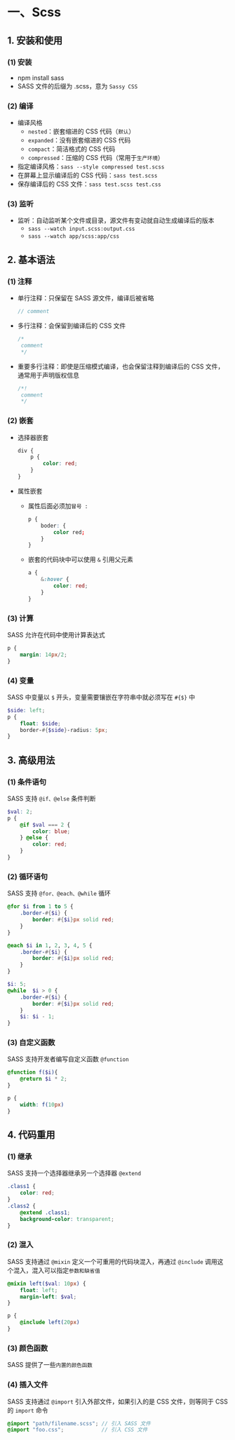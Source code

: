 # 一、Scss

## 1. 安装和使用

### (1) 安装

* npm install sass
* SASS 文件的后缀为 .scss，意为 `Sassy CSS`

### (2) 编译

* 编译风格
  * `nested`：嵌套缩进的 CSS 代码（`默认`）
  * `expanded`：没有嵌套缩进的 CSS 代码
  * `compact`：简洁格式的 CSS 代码
  * `compressed`：压缩的 CSS 代码（常用于`生产环境`）
* 指定编译风格：`sass --style compressed test.scss`
* 在屏幕上显示编译后的 CSS 代码：`sass test.scss`
* 保存编译后的 CSS 文件：`sass test.scss test.css`

### (3) 监听

* 监听：自动监听某个文件或目录，源文件有变动就自动生成编译后的版本
  * `sass --watch input.scss:output.css`
  * `sass --watch app/scss:app/css`

## 2. 基本语法

### (1) 注释

* 单行注释：只保留在 SASS 源文件，编译后被省略

    ```scss
    // comment
    ```

* 多行注释：会保留到编译后的 CSS 文件

    ```scss
    /*
     comment
     */
    ```

* 重要多行注释：即使是压缩模式编译，也会保留注释到编译后的 CSS 文件，通常用于声明版权信息

    ```scss
    /*!
     comment
     */
    ```

### (2) 嵌套

* 选择器嵌套

    ```scss
    div {
        p {
            color: red;
        }
    }
    ```

* 属性嵌套
  * 属性后面必须加`冒号 :`

    ```scss
    p {
        boder: {
            color red;
        }
    }
    ```

  * 嵌套的代码块中可以使用 `&` 引用父元素

    ```scss
    a {
        &:hover {
            color: red;
        }
    }
    ```

### (3) 计算

SASS 允许在代码中使用计算表达式

```scss
p {
    margin: 14px/2;
}
```

### (4) 变量

SASS 中变量以 `$` 开头，变量需要镶嵌在字符串中就必须写在 `#{$}` 中

```scss
$side: left;
p {
    float: $side;
    border-#{$side}-radius: 5px;
}
```

## 3. 高级用法

### (1) 条件语句

SASS 支持 `@if、@else` 条件判断

```scss
$val: 2;
p {
    @if $val === 2 {
        color: blue;
    } @else {
        color: red;
    }
}
```

### (2) 循环语句

SASS 支持 `@for、@each、@while` 循环

```scss
@for $i from 1 to 5 {
    .border-#{$i} {
        border: #{$i}px solid red;
    }
}
```

```scss
@each $i in 1, 2, 3, 4, 5 {
    .border-#{$i} {
        border: #{$i}px solid red;
    }
}
```

```scss
$i: 5;
@while  $i > 0 {
    .border-#{$i} {
        border: #{$i}px solid red;
    }
    $i: $i - 1;
}
```

### (3) 自定义函数

SASS 支持开发者编写自定义函数 `@function`

```scss
@function f($i){
    @return $i * 2;
}

p {
    width: f(10px)
}
```

## 4. 代码重用

### (1) 继承

SASS 支持一个选择器继承另一个选择器 `@extend`

```scss
.class1 {
    color: red;
}
.class2 {
    @extend .class1;
    background-color: transparent;
}
```

### (2) 混入

SASS 支持通过 `@mixin` 定义一个可重用的代码块混入，再通过 `@include` 调用这个混入，混入可以指定`参数和缺省值`

```scss
@mixin left($val: 10px) {
    float: left;
    margin-left: $val;
}

p {
    @include left(20px)
}
```

### (3) 颜色函数

SASS 提供了一些`内置的颜色函数`

### (4) 插入文件

SASS 支持通过 `@import` 引入外部文件，如果引入的是 CSS 文件，则等同于 CSS 的 `import` 命令

```scss
@import "path/filename.scss"; // 引入 SASS 文件
@import "foo.css";            // 引入 CSS 文件
```
